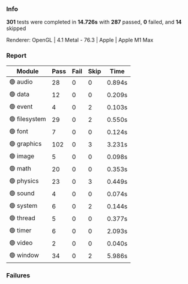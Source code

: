 <!-- PASSED 287 || FAILED 0 || SKIPPED 14 || TIME 14.726 -->

### Info
**301** tests were completed in **14.726s** with **287** passed, **0** failed, and **14** skipped

Renderer: OpenGL | 4.1 Metal - 76.3 | Apple | Apple M1 Max

### Report
| Module                | Pass | Fail | Skip | Time   |
| --------------------- | ------ | ------ | ------- | ------ |
| 🟢 audio | 28 | 0 | 0 | 0.894s |
| 🟢 data | 12 | 0 | 0 | 0.209s |
| 🟢 event | 4 | 0 | 2 | 0.103s |
| 🟢 filesystem | 29 | 0 | 2 | 0.550s |
| 🟢 font | 7 | 0 | 0 | 0.124s |
| 🟢 graphics | 102 | 0 | 3 | 3.231s |
| 🟢 image | 5 | 0 | 0 | 0.098s |
| 🟢 math | 20 | 0 | 0 | 0.353s |
| 🟢 physics | 23 | 0 | 3 | 0.449s |
| 🟢 sound | 4 | 0 | 0 | 0.074s |
| 🟢 system | 6 | 0 | 2 | 0.144s |
| 🟢 thread | 5 | 0 | 0 | 0.377s |
| 🟢 timer | 6 | 0 | 0 | 2.093s |
| 🟢 video | 2 | 0 | 0 | 0.040s |
| 🟢 window | 34 | 0 | 2 | 5.986s |

### Failures

